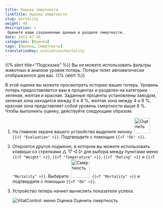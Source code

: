 ```yaml
---
title: Оценка смертности
linkTitle: Оценка смертности
slug: mortality
weight: 40
description: >
 Оцените ваши сохраненные данные в разделе смертности.
date: 2023-07-26
categories: [Оценка]
tags: [Оценка, Смертность]
translationKey: evaluation/mortality
---
```

{{% alert title="Подсказка" %}}
Вы не можете использовать фильтры животных в анализе уровня потерь. Потери телят автоматически отображаются для вас.
{{% /alert %}}

В этой оценке вы можете просмотреть историю ваших потерь. Уровень потерь предоставляется вам в процентах и разделен на категории зеленая, желтая и красная. Заданные проценты установлены заводом, зеленая зона находится между 0 и 4 %, желтая зона между 4 и 8 %, красная зона представляет собой уровень смертности выше 8 %.
Чтобы выполнить оценку, действуйте следующим образом:

1. На главном экране вашего устройства выделите иконку &nbsp;<img src="/icons/main/evaluation.svg" width="50" align="bottom" alt="Оценить" />&nbsp; `{{<T "Evaluation" >}}`. Подтвердите с помощью `{{<T "Ok" >}}`.

2. Откроется другое подменю, в котором вы можете использовать клавиши со стрелками △ ▽ ◁ ▷ для выбора между пунктами меню `{{<T "Weight" >}}`, `{{<T "Temperature" >}}`, `{{<T "Rating" >}}` и `{{<T "Mortality" >}}`. Выберите &nbsp;<img src="/icons/evaluation/calflosses.svg" width="60" align="bottom" alt="Смертность" />&nbsp; `{{<T "Mortality" >}}` и подтвердите с помощью `{{<T "Ok" >}}`.

3. Устройство теперь начнет вычислять показатели успеха.

   ![VitalControl: меню Оценка Оценить смертность](../images/mortality.png "Оценить смертность")
   
